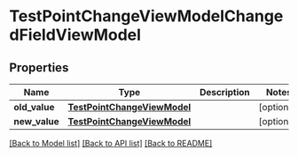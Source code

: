 # TestPointChangeViewModelChangedFieldViewModel


## Properties
Name | Type | Description | Notes
------------ | ------------- | ------------- | -------------
**old_value** | [**TestPointChangeViewModel**](TestPointChangeViewModel.md) |  | [optional] 
**new_value** | [**TestPointChangeViewModel**](TestPointChangeViewModel.md) |  | [optional] 

[[Back to Model list]](../README.md#documentation-for-models) [[Back to API list]](../README.md#documentation-for-api-endpoints) [[Back to README]](../README.md)


